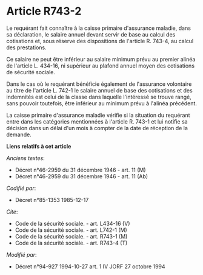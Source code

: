 # Article R743-2

Le requérant fait connaître à la caisse primaire d'assurance maladie, dans sa déclaration, le salaire annuel devant servir de
base au calcul des cotisations et, sous réserve des dispositions de l'article R. 743-4, au calcul des prestations. 

Ce salaire ne peut être inférieur au salaire minimum prévu au premier alinéa de l'article L. 434-16, ni supérieur au plafond
annuel moyen des cotisations de sécurité sociale. 

Dans le cas où le requérant bénéficie également de l'assurance volontaire au titre de l'article L. 742-1 le salaire annuel de
base des cotisations et des indemnités est celui de la classe dans laquelle l'intéressé se trouve rangé, sans pouvoir
toutefois, être inférieur au minimum prévu à l'alinéa précédent. 

La caisse primaire d'assurance maladie vérifie si la situation du requérant entre dans les catégories mentionnées à l'article
R. 743-1 et lui notifie sa décision dans un délai d'un mois à compter de la date de réception de la demande.

**Liens relatifs à cet article**

_Anciens textes_:

  - Décret n°46-2959 du 31 décembre 1946 - art. 11 (M)
  - Décret n°46-2959 du 31 décembre 1946 - art. 11 (Ab)

_Codifié par_:

  - Décret n°85-1353 1985-12-17

_Cite_:

  - Code de la sécurité sociale. - art. L434-16 (V)
  - Code de la sécurité sociale. - art. L742-1 (M)
  - Code de la sécurité sociale. - art. R743-1 (M)
  - Code de la sécurité sociale. - art. R743-4 (T)

_Modifié par_:

  - Décret n°94-927 1994-10-27 art. 1 IV JORF 27 octobre 1994
